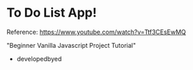 # To Do List App!

Reference: https://www.youtube.com/watch?v=Ttf3CEsEwMQ

"Beginner Vanilla Javascript Project Tutorial"

- developedbyed
